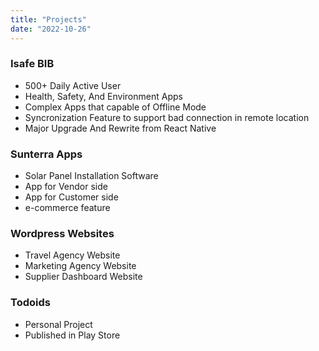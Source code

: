 ```yaml
---
title: "Projects"
date: "2022-10-26"
---
```



### Isafe BIB

- 500+ Daily Active User
- Health, Safety, And Environment Apps
- Complex Apps that capable of Offline Mode
- Syncronization Feature to support bad connection in remote location
- Major Upgrade And Rewrite from React Native

### Sunterra Apps

- Solar Panel Installation Software
- App for Vendor side
- App for Customer side
- e-commerce feature

### Wordpress Websites

- Travel Agency Website
- Marketing Agency Website
- Supplier Dashboard Website

### Todoids

- Personal Project
- Published in Play Store
